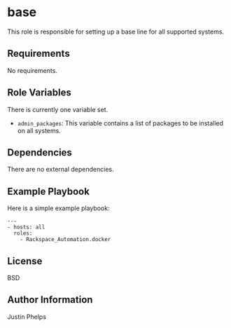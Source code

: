 base
========

This role is responsible for setting up a base line for all supported systems.

Requirements
------------

No requirements.

Role Variables
--------------

There is currently one variable set.

* `admin_packages`: This variable contains a list of packages to be installed on all systems.

Dependencies
------------

There are no external dependencies.

Example Playbook
-------------------------

Here is a simple example playbook:

    ---
    - hosts: all
      roles:
        - Rackspace_Automation.docker

License
-------

BSD

Author Information
------------------

Justin Phelps
